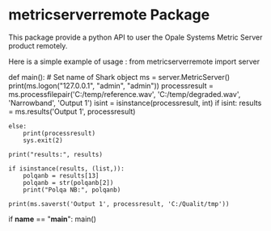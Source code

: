 # metricserverremote Package

This package provide a python API to user the Opale Systems Metric Server product remotely.

Here is a simple example of usage :
from metricserverremote import server

def main():
    # Set name of Shark object
    ms = server.MetricServer()
    print(ms.logon("127.0.0.1", "admin", "admin"))
    processresult = ms.processfilepair('C:/temp/reference.wav', 'C:/temp/degraded.wav', 'Narrowband', 'Output 1')
    isint = isinstance(processresult, int)
    if isint:
        results = ms.results('Output 1', processresult)

    else:
        print(processresult)
        sys.exit(2)

    print("results:", results)

    if isinstance(results, (list,)):
        polqanb = results[13]
        polqanb = str(polqanb[2])
        print("Polqa NB:", polqanb)

    print(ms.saverst('Output 1', processresult, 'C:/Qualit/tmp'))


if __name__ == "__main__":
    main()
